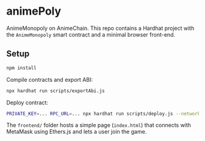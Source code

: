 # animePoly

AnimeMonopoly on AnimeChain. This repo contains a Hardhat project with the `AnimeMonopoly` smart contract and a minimal browser front-end.

## Setup

```bash
npm install
```

Compile contracts and export ABI:

```bash
npx hardhat run scripts/exportAbi.js
```

Deploy contract:

```bash
PRIVATE_KEY=... RPC_URL=... npx hardhat run scripts/deploy.js --network anime
```

The `frontend/` folder hosts a simple page (`index.html`) that connects with MetaMask using Ethers.js and lets a user join the game.
